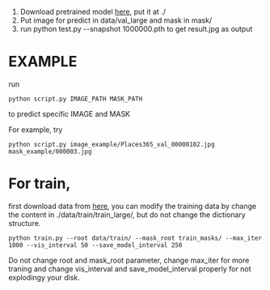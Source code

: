 1. Download pretrained model [here](https://drive.google.com/open?id=1SYjJ-Vlu2cpAlgBG5FiJueN9W4lf48w8), put it at ./
2. Put image for predict in data/val_large and mask in mask/
3. run python test.py --snapshot 1000000.pth to get result.jpg as output

# EXAMPLE
run 
```
python script.py IMAGE_PATH MASK_PATH 
```
to predict specific IMAGE and MASK

For example, try
```
python script.py image_example/Places365_val_00000102.jpg mask_example/000003.jpg
```
# For train,
first download data from [here](),
you can modify the training data by change the content in ./data/train/train_large/, but do not change the dictionary structure.
```
python train.py --root data/train/ --mask_root train_masks/ --max_iter 1000 --vis_interval 50 --save_model_interval 250
```
Do not change root and mask_root parameter, change max_iter for more traning and change vis_interval and save_model_interval properly for not explodingy your disk.

